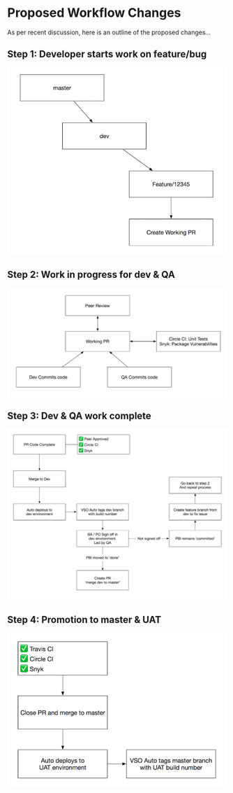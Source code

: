 # Proposed Workflow Changes

As per recent discussion, here is an outline of the proposed changes...

## Step 1: Developer starts work on feature/bug

![work-starts](https://github.com/DFEAGILEDEVOPS/MTC/blob/cd3898d3cba00fd73f791341152b8a1abd8479c8/deploy/workflow/work-starts.png)

## Step 2: Work in progress for dev & QA

![work-in-progress](https://github.com/DFEAGILEDEVOPS/MTC/blob/cd3898d3cba00fd73f791341152b8a1abd8479c8/deploy/workflow/work-in-progress-review.png)

## Step 3: Dev & QA work complete

![dev-qa-complete](https://github.com/DFEAGILEDEVOPS/MTC/blob/a45c8dbf90136695dec669bfe30f32280af93553/deploy/workflow/dev-qa-complete.png)

## Step 4: Promotion to master & UAT

![promotion-to-master](https://github.com/DFEAGILEDEVOPS/MTC/blob/cd3898d3cba00fd73f791341152b8a1abd8479c8/deploy/workflow/promotion-to-master.png)

